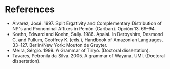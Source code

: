 
# References 
- <a id="source-alvarez1998split"> </a>Álvarez, José. 1997. Split Ergativity and Complementary Distribution of NP's and Pronominal Affixes in Pemón (Cariban). Opción 13. 69–94.
- <a id="source-koehn1986apalai"> </a>Koehn, Edward and Koehn, Sally. 1986. Apalai. In Derbyshire, Desmond C. and Pullum, Geoffrey K. (eds.), Handbook of Amazonian Languages, 33–127. Berlin/New York: Mouton de Gruyter.
- <a id="source-triomeira1999"> </a>Meira, Sérgio. 1999. A Grammar of Tiriyó. (Doctoral dissertation).
- <a id="source-wayanatavares2005"> </a>Tavares, Petronila da Silva. 2005. A grammar of Wayana. UMI. (Doctoral dissertation).